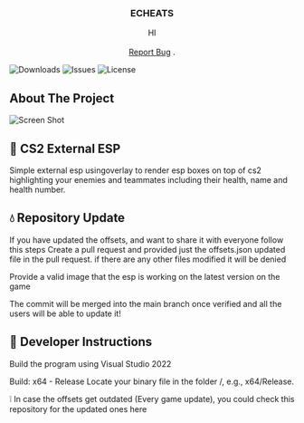 <br/>
<p align="center">
  <h3 align="center">ECHEATS</h3>

  <p align="center">
    HI
    <br/>
    <br/>
    <a href="https://github.com/notslux/SC2-ECHEATS/issues">Report Bug</a>
    .
  </p>
</p>

![Downloads](https://img.shields.io/github/downloads/notslux/SC2-ECHEATS/total) ![Issues](https://img.shields.io/github/issues/notslux/SC2-ECHEATS) ![License](https://img.shields.io/github/license/notslux/SC2-ECHEATS) 

## About The Project

![Screen Shot]([68747470733a2f2f63646e2e6469736.png])

## 🎡 CS2 External ESP

Simple external esp usingoverlay to render esp boxes on top of cs2 highlighting your enemies and teammates including their health, name and health number. 


## 💧 Repository Update

If you have updated the offsets, and want to share it with everyone follow this steps
Create a pull request and provided just the offsets.json updated file in the pull request. if there are any other files modified it will be denied

Provide a valid image that the esp is working on the latest version on the game

The commit will be merged into the main branch once verified and all the users will be able to update it!

## 📘 Developer Instructions

Build the program using Visual Studio 2022

Build: x64 - Release
Locate your binary file in the folder <arch>/<configuration>, e.g., x64/Release.

❕ In case the offsets get outdated (Every game update), you could check this  repository for the updated ones here
